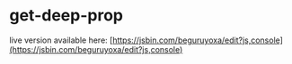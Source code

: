 # get-deep-prop

live version available here: [https://jsbin.com/beguruyoxa/edit?js,console](https://jsbin.com/beguruyoxa/edit?js,console)